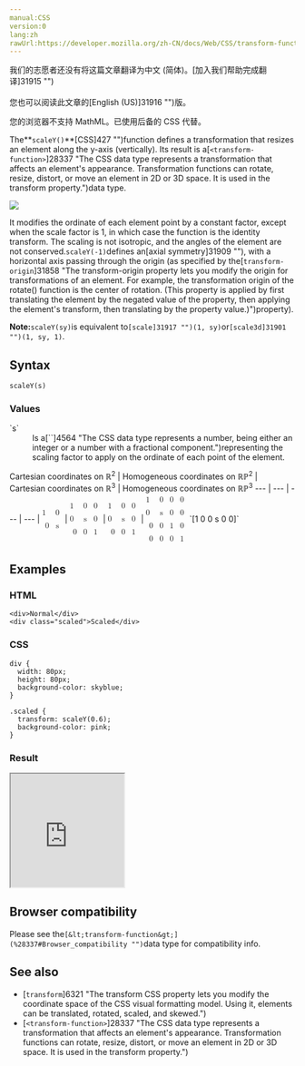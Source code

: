 ```yaml
---
manual:CSS
version:0
lang:zh
rawUrl:https://developer.mozilla.org/zh-CN/docs/Web/CSS/transform-function/scaleY
---
```




<bdi>我们的志愿者还没有将这篇文章翻译为<bdi>中文 (简体)</bdi>。[加入我们帮助完成翻译]31915 "")<br></br>您也可以阅读此文章的[English (US)]31916 "")版。</bdi>






您的浏览器不支持 MathML。已使用后备的 CSS 代替。





The**`scaleY()`**[CSS]427 "")function defines a transformation that resizes an element along the y-axis (vertically). Its result is a[`<transform-function>`]28337 "The <transform-function> CSS data type represents a transformation that affects an element's appearance. Transformation functions can rotate, resize, distort, or move an element in 2D or 3D space. It is used in the transform property.")data type.



![](%31910.png "")



It modifies the ordinate of each element point by a constant factor, except when the scale factor is 1, in which case the function is the identity transform. The scaling is not isotropic, and the angles of the element are not conserved.`scaleY(-1)`defines an[axial symmetry]31909 ""), with a horizontal axis passing through the origin (as specified by the[`transform-origin`]31858 "The transform-origin property lets you modify the origin for transformations of an element. For example, the transformation origin of the rotate() function is the center of rotation. (This property is applied by first translating the element by the negated value of the property, then applying the element's transform, then translating by the property value.)")property).



**Note:**`scaleY(sy)`is equivalent to`[scale]31917 "")(1, sy)`or`[scale3d]31901 "")(1, sy, 1)`.



## Syntax<a name="Syntax"></a>

```
scaleY(s)

```

### Values<a name="Values"></a>
<dl><dt id=''>`s`</dt><dd>Is a[`<number>`]4564 "The <number> CSS data type represents a number, being either an integer or a number with a fractional component.")representing the scaling factor to apply on the ordinate of each point of the element.</dd></dl>
Cartesian coordinates on ℝ<sup>2</sup> | Homogeneous coordinates on ℝℙ<sup>2</sup> | Cartesian coordinates on ℝ<sup>3</sup> | Homogeneous coordinates on ℝℙ<sup>3</sup> 
 ---  |  ---  |  ---  |  ---  | 
<math><mfenced><mtable><mtr>1<mtd>0</mtd></mtr><mtr><mtd>0</mtd><mtd>s</mtd></mtr></mtable></mfenced></math> | <math><mfenced><mtable><mtr>1<mtd>0</mtd><mtd>0</mtd></mtr><mtr>0<mtd>s</mtd><mtd>0</mtd></mtr><mtr><mtd>0</mtd><mtd>0</mtd><mtd>1</mtd></mtr></mtable></mfenced></math> | <math><mfenced><mtable><mtr>1<mtd>0</mtd><mtd>0</mtd></mtr><mtr>0<mtd>s</mtd><mtd>0</mtd></mtr><mtr><mtd>0</mtd><mtd>0</mtd><mtd>1</mtd></mtr></mtable></mfenced></math> | <math><mfenced><mtable><mtr>1<mtd>0</mtd><mtd>0</mtd><mtd>0</mtd></mtr><mtr>0<mtd>s</mtd><mtd>0</mtd><mtd>0</mtd></mtr><mtr><mtd>0</mtd><mtd>0</mtd><mtd>1</mtd><mtd>0</mtd></mtr><mtr><mtd>0</mtd><mtd>0</mtd><mtd>0</mtd><mtd>1</mtd></mtr></mtable></mfenced></math> 
`[1 0 0 s 0 0]` 


## Examples<a name="Examples"></a>

### HTML<a name="HTML"></a>

```
<div>Normal</div>
<div class="scaled">Scaled</div>
```

### CSS<a name="CSS"></a>

```
div {
  width: 80px;
  height: 80px;
  background-color: skyblue;
}

.scaled {
  transform: scaleY(0.6);
  background-color: pink;
}
```

### Result<a name="Result"></a>


<iframe src='https://mdn.mozillademos.org/en-US/docs/Web/CSS/transform-function/scaleY$samples/Examples?revision=1321131' width='200' height='200'></iframe>



## Browser compatibility<a name="Browser_compatibility"></a>


Please see the`[&lt;transform-function&gt;](%28337#Browser_compatibility "")`data type for compatibility info.


## See also<a name="See_also"></a>

* [`transform`]6321 "The transform CSS property lets you modify the coordinate space of the CSS visual formatting model. Using it, elements can be translated, rotated, scaled, and skewed.")
* [`<transform-function>`]28337 "The <transform-function> CSS data type represents a transformation that affects an element's appearance. Transformation functions can rotate, resize, distort, or move an element in 2D or 3D space. It is used in the transform property.")



